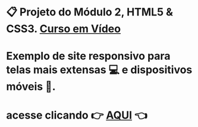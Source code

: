 # :clipboard: Projeto do Módulo 2, HTML5 &amp; CSS3. [Curso em Vídeo](https://www.youtube.com/playlist?list=PLHz_AreHm4dlUpEXkY1AyVLQGcpSgVF8s)

# Exemplo de site responsivo para telas mais extensas :computer: e dispositivos móveis :iphone:.

# acesse clicando :point_right: [AQUI](https://hfidelis.github.io/desafio-modulo2-htmlcss/android.html) :point_left:
